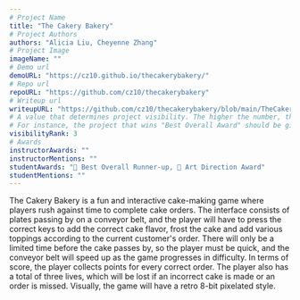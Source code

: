 ```yaml
---
# Project Name
title: "The Cakery Bakery"
# Project Authors
authors: "Alicia Liu, Cheyenne Zhang"
# Project Image
imageName: ""
# Demo url
demoURL: "https://cz10.github.io/thecakerybakery/"
# Repo url
repoURL: "https://github.com/cz10/thecakerybakery"
# Writeup url
writeupURL: "https://github.com/cz10/thecakerybakery/blob/main/TheCakeryBakeryWrittenReport.pdf"
# A value that determines project visibility. The higher the number, the closer it will appear to the top
# For instance, the project that wins "Best Overall Award" should be given the highest visibilityRank
visibilityRank: 3
# Awards
instructorAwards: ""
instructorMentions: ""
studentAwards: "🥉 Best Overall Runner-up, 🎨 Art Direction Award"
studentMentions: ""
---
```

The Cakery Bakery is a fun and interactive cake-making game where players rush against time to complete cake orders. The interface consists of plates passing by on a conveyor belt, and the player will have to press the correct keys to add the correct cake flavor, frost the cake and add various toppings according to the current customer's order. There will only be a limited time before the cake passes by, so the player must be quick, and the conveyor belt will speed up as the game progresses in difficulty. In terms of score, the player collects points for every correct order. The player also has a total of three lives, which will be lost if an incorrect cake is made or an order is missed. Visually, the game will have a retro 8-bit pixelated style.

